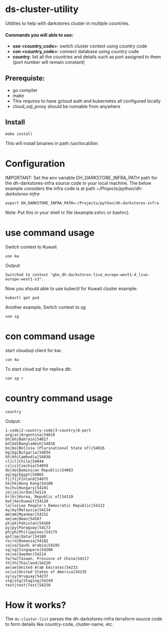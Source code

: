 # ds-cluster-utility

Utilities to help with darkstores cluster in multiple countries.

#### Commands you will able to use:
- **use <country_code>**: switch cluster context using country code
- **con <country_code>**: connect database using country code
- **country**: list all the countries and details such as port assigned to them (port number will remain constant)

## Prerequiste:
- go compiler
- make
- This requires to have gcloud auth and kubernetes all configured locally
- cloud_sql_proxy should be runnable from anywhere

## Install
```
make install
```
This will install binaries in path /usr/local/bin:

# Configuration

IMPORTANT: Set the env variable DH_DARKSTORE_INFRA_PATH path for the dh-darkstores-infra source code in your local machine. The below example considers the infra code is at path *~/Projects/python/dh-darkstores-infra*
```
export DH_DARKSTORE_INFRA_PATH=~/Projects/python/dh-darkstores-infra
```
Note: Put this in your shell rc file (example:zshrc or bashrc).

# use command usage

Switch context to Kuwait

```
use kw
```
Output:
```
Switched to context "gke_dh-darkstores-live_europe-west1-d_live-europe-west1-v3".
```

Now you should able to use kubectl for Kuwait cluster example:

```
kubectl get pod
```

Another example, Switch context to sg

```
use sg
```

# con command usage

start cloudsql client for kw:

```
con kw
```

To start cloud sql for replica db:

```
con sg r
```

# country command usage

```
country
```

Output:
```
1-code|2-country-code|3-country|8-port
arg|ar|Argentina|54010
bh|bh|Bahrain|54017
bd|bd|Bangladesh|54018
bo|bo|Bolivia (Plurinational State of)|54026
bg|bg|Bulgaria|54034
kh|kh|Cambodia|54038
cl|cl|Chile|54044
cz|cz|Czechia|54059
do|do|Dominican Republic|54063
eg|eg|Egypt|54065
fi|fi|Finland|54075
hk|hk|Hong Kong|54100
hu|hu|Hungary|54101
jo|jo|Jordan|54114
kr|kr|Korea, Republic of|54119
kwt|kw|Kuwait|54120
la|la|Lao People's Democratic Republic|54122
my|my|Malaysia|54134
mm|mm|Myanmar|54152
om|om|Oman|54167
pk|pk|Pakistan|54168
py|py|Paraguay|54173
ph|ph|Philippines|54175
qat|qa|Qatar|54180
ro|ro|Romania|54182
sa|sa|Saudi Arabia|54195
sg|sg|Singapore|54200
se|se|Sweden|54214
tw|tw|Taiwan, Province of China|54217
th|th|Thailand|54220
ae|ae|United Arab Emirates|54233
us|us|United States of America|54235
uy|uy|Uruguay|54237
stg|stg|Staging|54249
test|test|Test|54250
```

# How it works?

The `ds-cluster-list` parses the dh-darkstores-infra terraform source code to form details like country-code, cluster-name, etc.